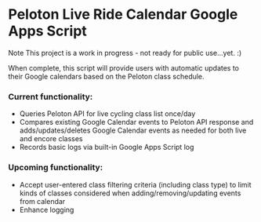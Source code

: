 # Peloton Live Ride Calendar Google Apps Script

Note This project is a work in progress - not ready for public use...yet. :) 

When complete, this script will provide users with automatic updates to their Google calendars based on the Peloton class schedule.

### Current functionality:
 - Queries Peloton API for live cycling class list once/day
 - Compares existing Google Calendar events to Peloton API response and adds/updates/deletes Google Calendar events as needed for both live and encore classes
 - Records basic logs via built-in Google Apps Script log
    
### Upcoming functionality:  
 - Accept user-entered class filtering criteria (including class type) to limit kinds of classes considered when adding/removing/updating events from calendar
 - Enhance logging
